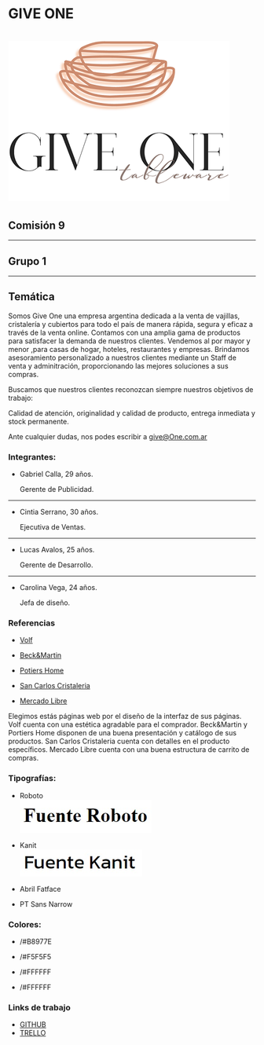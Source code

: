 # GIVE ONE
# ![Texto alternativo](public/images/giveOneTNC2.png)

## **Comisión 9**

---
## **Grupo 1**
___



## **Temática**
Somos Give One una empresa argentina dedicada a la venta de vajillas, cristalería y cubiertos para todo el país de manera rápida, segura y eficaz a través de la venta online.
Contamos con una amplia gama de productos para satisfacer la demanda de nuestros clientes.
Vendemos al por mayor y menor ,para casas de hogar, hoteles, restaurantes y empresas. Brindamos asesoramiento personalizado a nuestros clientes mediante un Staff de venta y adminitración, proporcionando las mejores soluciones a sus compras.

Buscamos que nuestros clientes reconozcan siempre nuestros objetivos de trabajo:

Calidad de atención, originalidad y calidad de producto, entrega inmediata y stock permanente.

 

Ante cualquier dudas, nos podes escribir a give@One.com.ar


### **Integrantes:**
- Gabriel Calla, 29 años.
  
   Gerente de Publicidad.
___

- Cintia Serrano, 30 años.
  
   Ejecutiva de Ventas.
___

- Lucas Avalos, 25 años.

  Gerente de Desarrollo.

___
- Carolina Vega, 24 años.
  
  Jefa de diseño.


### **Referencias**
- [Volf](https://www.volf.com.ar)

- [Beck&Martin](https://www.beck-and-martin.com.ar/)

- [Potiers Home](https://www.potiershome.com.ar)

- [San Carlos Cristaleria](http://www.san-carlos.com.ar/)

- [Mercado Libre](https://www.mercadolibre.com.ar/)

Elegimos estás páginas web por el diseño de la interfaz de sus páginas. Volf cuenta con una estética agradable para el comprador. Beck&Martin y Portiers Home disponen de una buena presentación y catálogo de sus productos. San Carlos Cristaleria cuenta con detalles en el producto específicos. Mercado Libre cuenta con una buena estructura de carrito de compras.

### **Tipografías:**

- Roboto  
![Texto alternativo](public/images/fuente-roboto.jpg)
- Kanit    
![Texto alternativo](public/images/fuente-kanit.jpg)

- Abril Fatface

- PT Sans Narrow


### **Colores:**

- /#B8977E

- /#F5F5F5

- /#FFFFFF

- /#FFFFFF

### **Links de trabajo**
* [GITHUB](https://github.com/GabrielC92/grupo_1_giveone.git)
* [TRELLO](https://trello.com/b/WIncPfZi/proyecto-give-one-grupo-1-c9)
